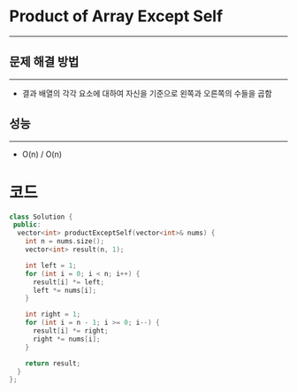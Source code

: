 # Product of Array Except Self
---
## 문제 해결 방법
---
* 결과 배열의 각각 요소에 대하여 자신을 기준으로 왼쪽과 오른쪽의 수들을 곱함
## 성능
---
* O(n) / O(n)

# 코드
```cpp
class Solution {
 public:
  vector<int> productExceptSelf(vector<int>& nums) {
    int n = nums.size();
    vector<int> result(n, 1);

    int left = 1;
    for (int i = 0; i < n; i++) {
      result[i] *= left;
      left *= nums[i];
    }

    int right = 1;
    for (int i = n - 1; i >= 0; i--) {
      result[i] *= right;
      right *= nums[i];
    }

    return result;
  }
};
```